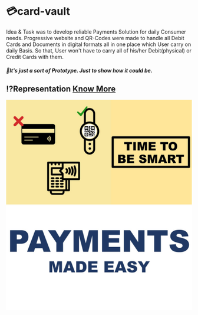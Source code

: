 # :credit_card:card-vault
Idea & Task was to develop reliable Payments Solution for daily Consumer needs. Progressive website and QR-Codes were made to handle all Debit Cards and Documents in digital formats all in one place which User carry on daily Basis. So that, User won't have to carry all of his/her Debit(physical) or Credit Cards with them.

##### :pushpin:It's just a sort of Prototype. Just to show how it could be.

## :interrobang:Representation [Know More](https://github.com/mrjatinchauhan/Card-Vault/blob/master/DAILY%20LIFE%20%26%20PAYMENTS%20%20MADE%20EASY.pdf)

![Reference](./image/reference.jpg)
![Title](./image/title.jpg)
